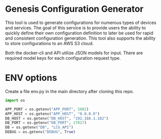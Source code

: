 # Genesis Configuration Generator

This tool is used to generate configurations for numerous types of devices and services. The goal of this service is to
provide users the ability to quickly define their own configuration definition to later be used for rapid and consistent
configuration generation. This tool also supports the ability to store configurations to an AWS S3 cloud. 


Both the docker-cli and API utilize JSON models for input.  There are required model keys for each configuration request type. 


# ENV options
Create a file env.py in the main directory after cloning this repo. 

```python
import os 

APP_PORT = os.getenv("APP_PORT", 5002)
APP_HOST = os.getenv("APP_HOST", "0.0.0.0")
DB_HOST = os.getenv("DB_HOST", "192.168.1.182")
DB_PORT = os.getenv("DB_PORT", 27017)
DB = os.getenv("DB", "LCG_API")
DEBUG = os.getenv("DEBUG", True)
```
    
